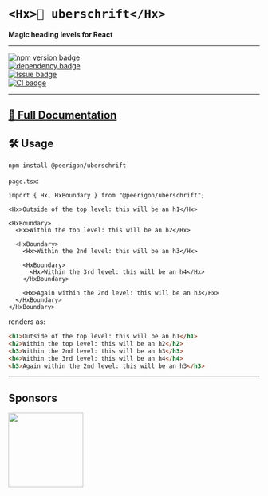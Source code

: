 # `<Hx>🧢 uberschrift</Hx>`

**Magic heading levels for React**

---

[![npm version badge](https://img.shields.io/npm/v/uberschrift?style=flat-square)](https://npmjs.com/package/uberschrift)<br />
[![dependency badge](https://img.shields.io/librariesio/release/npm/uberschrift?style=flat-square)](https://libraries.io/npm/uberschrift)<br />
[![Issue badge](https://img.shields.io/github/issues/peerigon/uberschrift?style=flat-square)](https://github.com/peerigon/uberschrift/issues)<br />
[![CI badge](https://github.com/peerigon/uberschrift/actions/workflows/pull_request/badge.svg)](https://github.com/peerigon/uberschrift/actions/workflows/pull_request.yml)

---

## [📖 Full Documentation](https://example.com)

## 🛠️ Usage

```sh
npm install @peerigon/uberschrift
```

`page.tsx`:

```tsx
import { Hx, HxBoundary } from "@peerigon/uberschrift";

<Hx>Outside of the top level: this will be an h1</Hx>

<HxBoundary>
  <Hx>Within the top level: this will be an h2</Hx>

  <HxBoundary>
    <Hx>Within the 2nd level: this will be an h3</Hx>

    <HxBoundary>
      <Hx>Within the 3rd level: this will be an h4</Hx>
    </HxBoundary>

    <Hx>Again within the 2nd level: this will be an h3</Hx>
  </HxBoundary>
</HxBoundary>
```

renders as:

```html
<h1>Outside of the top level: this will be an h1</h1>
<h2>Within the top level: this will be an h2</h2>
<h3>Within the 2nd level: this will be an h3</h3>
<h4>Within the 3rd level: this will be an h4</h4>
<h3>Again within the 2nd level: this will be an h3</h3>
```

---

## Sponsors

[<img src="https://assets.peerigon.com/peerigon/logo/peerigon-logo-flat-spinat.png" width="150" />](https://peerigon.com)
